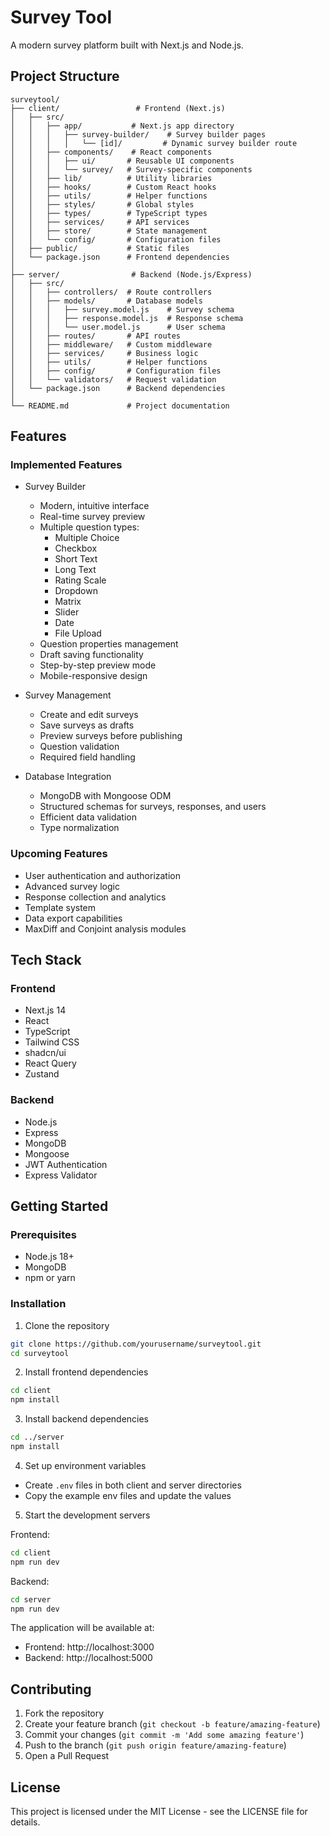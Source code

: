 # Survey Tool

A modern survey platform built with Next.js and Node.js.

## Project Structure

```
surveytool/
├── client/                 # Frontend (Next.js)
│   ├── src/
│   │   ├── app/           # Next.js app directory
│   │   │   ├── survey-builder/    # Survey builder pages
│   │   │   │   └── [id]/         # Dynamic survey builder route
│   │   ├── components/    # React components
│   │   │   ├── ui/       # Reusable UI components
│   │   │   └── survey/   # Survey-specific components
│   │   ├── lib/          # Utility libraries
│   │   ├── hooks/        # Custom React hooks
│   │   ├── utils/        # Helper functions
│   │   ├── styles/       # Global styles
│   │   ├── types/        # TypeScript types
│   │   ├── services/     # API services
│   │   ├── store/        # State management
│   │   └── config/       # Configuration files
│   ├── public/           # Static files
│   └── package.json      # Frontend dependencies
│
├── server/                # Backend (Node.js/Express)
│   ├── src/
│   │   ├── controllers/  # Route controllers
│   │   ├── models/       # Database models
│   │   │   ├── survey.model.js    # Survey schema
│   │   │   ├── response.model.js  # Response schema
│   │   │   └── user.model.js      # User schema
│   │   ├── routes/       # API routes
│   │   ├── middleware/   # Custom middleware
│   │   ├── services/     # Business logic
│   │   ├── utils/        # Helper functions
│   │   ├── config/       # Configuration files
│   │   └── validators/   # Request validation
│   └── package.json      # Backend dependencies
│
└── README.md             # Project documentation
```

## Features

### Implemented Features
- Survey Builder
  - Modern, intuitive interface
  - Real-time survey preview
  - Multiple question types:
    - Multiple Choice
    - Checkbox
    - Short Text
    - Long Text
    - Rating Scale
    - Dropdown
    - Matrix
    - Slider
    - Date
    - File Upload
  - Question properties management
  - Draft saving functionality
  - Step-by-step preview mode
  - Mobile-responsive design

- Survey Management
  - Create and edit surveys
  - Save surveys as drafts
  - Preview surveys before publishing
  - Question validation
  - Required field handling

- Database Integration
  - MongoDB with Mongoose ODM
  - Structured schemas for surveys, responses, and users
  - Efficient data validation
  - Type normalization

### Upcoming Features
- User authentication and authorization
- Advanced survey logic
- Response collection and analytics
- Template system
- Data export capabilities
- MaxDiff and Conjoint analysis modules

## Tech Stack

### Frontend
- Next.js 14
- React
- TypeScript
- Tailwind CSS
- shadcn/ui
- React Query
- Zustand

### Backend
- Node.js
- Express
- MongoDB
- Mongoose
- JWT Authentication
- Express Validator

## Getting Started

### Prerequisites
- Node.js 18+
- MongoDB
- npm or yarn

### Installation

1. Clone the repository
```bash
git clone https://github.com/yourusername/surveytool.git
cd surveytool
```

2. Install frontend dependencies
```bash
cd client
npm install
```

3. Install backend dependencies
```bash
cd ../server
npm install
```

4. Set up environment variables
- Create `.env` files in both client and server directories
- Copy the example env files and update the values

5. Start the development servers

Frontend:
```bash
cd client
npm run dev
```

Backend:
```bash
cd server
npm run dev
```

The application will be available at:
- Frontend: http://localhost:3000
- Backend: http://localhost:5000

## Contributing

1. Fork the repository
2. Create your feature branch (`git checkout -b feature/amazing-feature`)
3. Commit your changes (`git commit -m 'Add some amazing feature'`)
4. Push to the branch (`git push origin feature/amazing-feature`)
5. Open a Pull Request

## License

This project is licensed under the MIT License - see the LICENSE file for details. 